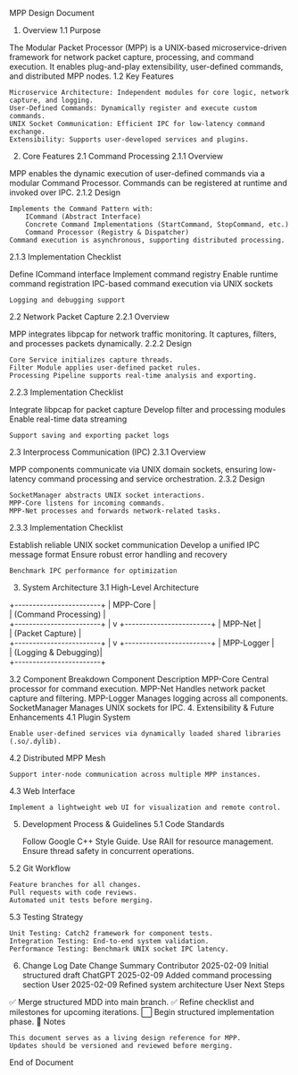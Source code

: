 MPP Design Document
1. Overview
1.1 Purpose

The Modular Packet Processor (MPP) is a UNIX-based microservice-driven framework for network packet capture, processing, and command execution. It enables plug-and-play extensibility, user-defined commands, and distributed MPP nodes.
1.2 Key Features

    Microservice Architecture: Independent modules for core logic, network capture, and logging.
    User-Defined Commands: Dynamically register and execute custom commands.
    UNIX Socket Communication: Efficient IPC for low-latency command exchange.
    Extensibility: Supports user-developed services and plugins.

2. Core Features
2.1 Command Processing
2.1.1 Overview

MPP enables the dynamic execution of user-defined commands via a modular Command Processor. Commands can be registered at runtime and invoked over IPC.
2.1.2 Design

    Implements the Command Pattern with:
        ICommand (Abstract Interface)
        Concrete Command Implementations (StartCommand, StopCommand, etc.)
        Command Processor (Registry & Dispatcher)
    Command execution is asynchronous, supporting distributed processing.

2.1.3 Implementation Checklist

Define ICommand interface
Implement command registry
Enable runtime command registration
IPC-based command execution via UNIX sockets

    Logging and debugging support

2.2 Network Packet Capture
2.2.1 Overview

MPP integrates libpcap for network traffic monitoring. It captures, filters, and processes packets dynamically.
2.2.2 Design

    Core Service initializes capture threads.
    Filter Module applies user-defined packet rules.
    Processing Pipeline supports real-time analysis and exporting.

2.2.3 Implementation Checklist

Integrate libpcap for packet capture
Develop filter and processing modules
Enable real-time data streaming

    Support saving and exporting packet logs

2.3 Interprocess Communication (IPC)
2.3.1 Overview

MPP components communicate via UNIX domain sockets, ensuring low-latency command processing and service orchestration.
2.3.2 Design

    SocketManager abstracts UNIX socket interactions.
    MPP-Core listens for incoming commands.
    MPP-Net processes and forwards network-related tasks.

2.3.3 Implementation Checklist

Establish reliable UNIX socket communication
Develop a unified IPC message format
Ensure robust error handling and recovery

    Benchmark IPC performance for optimization

3. System Architecture
3.1 High-Level Architecture

+------------------------+
|   MPP-Core            |  
|  (Command Processing) |  
+------------------------+
         |
         v
+------------------------+
|   MPP-Net             |  
|  (Packet Capture)     |  
+------------------------+
         |
         v
+------------------------+
|   MPP-Logger          |  
|  (Logging & Debugging)|  
+------------------------+

3.2 Component Breakdown
Component	Description
MPP-Core	Central processor for command execution.
MPP-Net	Handles network packet capture and filtering.
MPP-Logger	Manages logging across all components.
SocketManager	Manages UNIX sockets for IPC.
4. Extensibility & Future Enhancements
4.1 Plugin System

    Enable user-defined services via dynamically loaded shared libraries (.so/.dylib).

4.2 Distributed MPP Mesh

    Support inter-node communication across multiple MPP instances.

4.3 Web Interface

    Implement a lightweight web UI for visualization and remote control.

5. Development Process & Guidelines
5.1 Code Standards

    Follow Google C++ Style Guide.
    Use RAII for resource management.
    Ensure thread safety in concurrent operations.

5.2 Git Workflow

    Feature branches for all changes.
    Pull requests with code reviews.
    Automated unit tests before merging.

5.3 Testing Strategy

    Unit Testing: Catch2 framework for component tests.
    Integration Testing: End-to-end system validation.
    Performance Testing: Benchmark UNIX socket IPC latency.

6. Change Log
Date	Change Summary	Contributor
2025-02-09	Initial structured draft	ChatGPT
2025-02-09	Added command processing section	User
2025-02-09	Refined system architecture	User
Next Steps

✅ Merge structured MDD into main branch.
✅ Refine checklist and milestones for upcoming iterations.
⬜ Begin structured implementation phase.
📌 Notes

    This document serves as a living design reference for MPP.
    Updates should be versioned and reviewed before merging.

End of Document